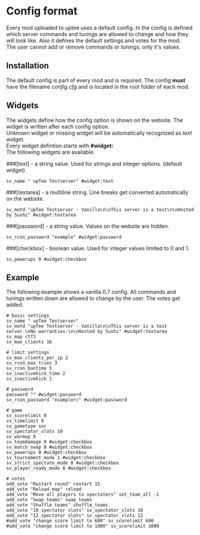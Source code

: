 Config format
=============
Every mod uploaded to uptee uses a default config. In the config is defined which server commands and tunings are allowed to change and how they will look like. Also it defines the default settings and votes for the mod.    
The user cannot add or remove commands or tunings, only it's values.

Installation
------------
The default config is part of every mod and is required. The config __must__ have the filename _config.cfg_ and is located in the root folder of each mod.

Widgets
-------
The widgets define how the config option is shown on the website. The widget is written after each config option.    
Unknown widget or missing widget will be automatically recognized as _text_ widget.    
Every widget defintion starts with __#widget:__    
The following widgets are available:

###[text] - a string value. Used for strings and integer options. (default widget)    
```
sv_name " upTee Testserver" #widget:text
```
###[textarea] - a multiline string. Line breaks get converted automatically on the website.    
```
sv_motd "upTee Testserver - Vanilla\n\nThis server is a test\n\nHosted by Sushi" #widget:textarea
```
###[password] - a string value. Values on the website are hidden.    
```
sv_rcon_password "example" #widget:password
```
###[checkbox] - boolean value. Used for integer values limited to 0 and 1.    
```
sv_powerups 0 #widget:checkbox
```

Example
-------
The following example shows a vanilla 0.7 config. All commands and tunings written down are allowed to change by the user. The votes get added.
```
# basic settings
sv_name " upTee Testserver"
sv_motd "upTee Testserver - Vanilla\n\nThis server is a test server.\nNo warranties.\n\nHosted by Sushi" #widget:textarea
sv_map ctf3
sv_max_clients 16

# limit settings
sv_max_clients_per_ip 2
sv_rcon_max_tries 3
sv_rcon_bantime 5
sv_inactivekick_time 2
sv_inactivekick 1

# password
password "" #widget:password
sv_rcon_password "examplerc" #widget:password

# game
sv_scorelimit 0
sv_timelimit 0
sv_gametype sur
sv_spectator_slots 10
sv_warmup 0
sv_teamdamage 0 #widget:checkbox
sv_match_swap 0 #widget:checkbox
sv_powerups 0 #widget:checkbox
sv_tournament_mode 1 #widget:checkbox
sv_strict_spectate_mode 0 #widget:checkbox
sv_player_ready_mode 0 #widget:checkbox

# votes
add_vote "Restart round" restart 15
add_vote "Reload map" reload
add_vote "Move all players to spectators" set_team_all -1
add_vote "Swap teams" swap_teams
add_vote "Shuffle teams" shuffle_teams
add_vote "10 spectator slots" sv_spectator_slots 10
add_vote "12 spectator slots" sv_spectator_slots 12
#add_vote "change score limit to 600" sv_scorelimit 600
#add_vote "change score limit to 1000" sv_scorelimit 1000

```
